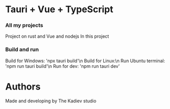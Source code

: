 # Tauri + Vue + TypeScript

### All my projects

Project on rust and Vue and nodejs
In this project

### Build and run

Build for Windows:
'npx tauri build'\n
Build for Linux:\n
Run Ubuntu terminal:
'npm run tauri build'\n
Run for dev:
'npm run tauri dev'

# Authors

Made and developing by The Kadiev studio
